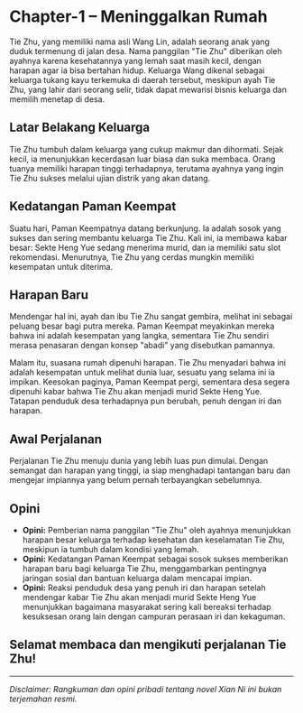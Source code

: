 # Chapter-1 – Meninggalkan Rumah

Tie Zhu, yang memiliki nama asli Wang Lin, adalah seorang anak yang duduk termenung di jalan desa. Nama panggilan "Tie Zhu" diberikan oleh ayahnya karena kesehatannya yang lemah saat masih kecil, dengan harapan agar ia bisa bertahan hidup. Keluarga Wang dikenal sebagai keluarga tukang kayu terkemuka di daerah tersebut, meskipun ayah Tie Zhu, yang lahir dari seorang selir, tidak dapat mewarisi bisnis keluarga dan memilih menetap di desa.

## Latar Belakang Keluarga

Tie Zhu tumbuh dalam keluarga yang cukup makmur dan dihormati. Sejak kecil, ia menunjukkan kecerdasan luar biasa dan suka membaca. Orang tuanya memiliki harapan tinggi terhadapnya, terutama ayahnya yang ingin Tie Zhu sukses melalui ujian distrik yang akan datang.

## Kedatangan Paman Keempat

Suatu hari, Paman Keempatnya datang berkunjung. Ia adalah sosok yang sukses dan sering membantu keluarga Tie Zhu. Kali ini, ia membawa kabar besar: Sekte Heng Yue sedang menerima murid, dan ia memiliki satu slot rekomendasi. Menurutnya, Tie Zhu yang cerdas mungkin memiliki kesempatan untuk diterima.

## Harapan Baru

Mendengar hal ini, ayah dan ibu Tie Zhu sangat gembira, melihat ini sebagai peluang besar bagi putra mereka. Paman Keempat meyakinkan mereka bahwa ini adalah kesempatan yang langka, sementara Tie Zhu sendiri merasa penasaran dengan konsep "abadi" yang disebutkan pamannya.

Malam itu, suasana rumah dipenuhi harapan. Tie Zhu menyadari bahwa ini adalah kesempatan untuk melihat dunia luar, sesuatu yang selama ini ia impikan. Keesokan paginya, Paman Keempat pergi, sementara desa segera dipenuhi kabar bahwa Tie Zhu akan menjadi murid Sekte Heng Yue. Tatapan penduduk desa terhadapnya pun berubah, penuh dengan iri dan harapan.

## Awal Perjalanan

Perjalanan Tie Zhu menuju dunia yang lebih luas pun dimulai. Dengan semangat dan harapan yang tinggi, ia siap menghadapi tantangan baru dan mengejar impiannya yang belum pernah terbayangkan sebelumnya.

## Opini

- **Opini:** Pemberian nama panggilan "Tie Zhu" oleh ayahnya menunjukkan harapan besar keluarga terhadap kesehatan dan keselamatan Tie Zhu, meskipun ia tumbuh dalam kondisi yang lemah.
- **Opini:** Kedatangan Paman Keempat sebagai sosok sukses memberikan harapan baru bagi keluarga Tie Zhu, menggambarkan pentingnya jaringan sosial dan bantuan keluarga dalam mencapai impian.
- **Opini:** Reaksi penduduk desa yang penuh iri dan harapan setelah mendengar kabar Tie Zhu akan menjadi murid Sekte Heng Yue menunjukkan bagaimana masyarakat sering kali bereaksi terhadap kesuksesan orang lain dengan campuran perasaan iri dan kekaguman.

## Selamat membaca dan mengikuti perjalanan Tie Zhu!

---

_Disclaimer: Rangkuman dan opini pribadi tentang novel Xian Ni ini bukan terjemahan resmi._